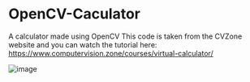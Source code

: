 # OpenCV-Caculator
A calculator made using OpenCV
This code is taken from the CVZone website and you can watch the tutorial here:
https://www.computervision.zone/courses/virtual-calculator/

![image](https://github.com/user-attachments/assets/eafb2c29-2b0b-49e6-b527-8b3737e3777f)

